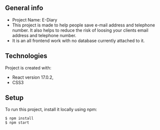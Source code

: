 ## General info
* Project Name: E-Diary
* This project is made to help people save e-mail address and telephone number. It also helps to reduce the risk of loosing your clients email address and telephone number.
* It is an all frontend work with no database currently attached to it.

## Technologies
Project is created with:
* React version 17.0.2,
* CSS3

## Setup
To run this project, install it locally using npm:

```
$ npm install
$ npm start
```
